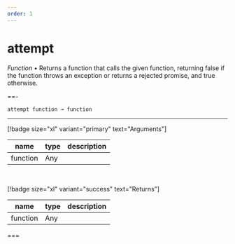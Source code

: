 ```yaml
---
order: 1
---
```

# attempt

_Function_ &bull; Returns a function that calls the given function, returning false if the function throws an exception or returns a rejected promise, and true otherwise.


==- <pre><code>attempt function &rarr; function</code></pre>
<hr>

[!badge size="xl" variant="primary" text="Arguments"]

| name | type | description |
|------|------|-------------|
|function|Any||

<br>

[!badge size="xl" variant="success" text="Returns"]

| name | type | description |
|------|------|-------------|
|function|Any||



===




